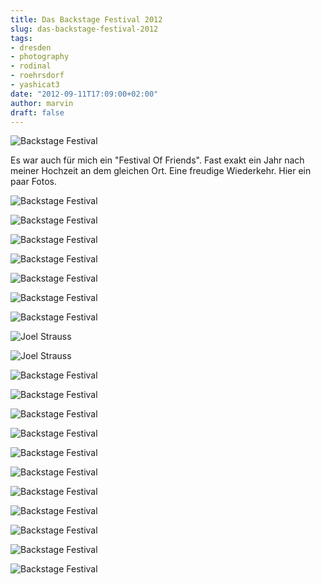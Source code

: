 ```yaml
---
title: Das Backstage Festival 2012
slug: das-backstage-festival-2012
tags:
- dresden
- photography
- rodinal
- roehrsdorf
- yashicat3
date: "2012-09-11T17:09:00+02:00"
author: marvin
draft: false
---
```

![Backstage Festival](/images/7970275210_cc09c5c318_b.jpg)

Es war auch für mich ein "Festival Of Friends". Fast exakt ein Jahr nach
meiner Hochzeit an dem gleichen Ort. Eine freudige Wiederkehr. Hier ein
paar Fotos.

![Backstage Festival](/images/7970272762_0b86446215_b.jpg)

![Backstage Festival](/images/7970273144_b23805c0c6_b.jpg)

![Backstage Festival](/images/7970273864_9ffbe7457e_b.jpg)

![Backstage Festival](/images/7970276098_8f99a990da_b.jpg)

![Backstage Festival](/images/7970277002_7825fb3c65_b.jpg)

![Backstage Festival](/images/7970278108_ce81a326a5_b.jpg)

![Backstage Festival](/images/7970279382_e0d7b32bb3_b.jpg)

![Joel Strauss](/images/7970280108_6a31270b17_b.jpg)

![Joel Strauss](/images/7970280916_4fa09a8d9a_b.jpg)

![Backstage Festival](/images/7970441578_c0d2d9c9bc_b.jpg)

![Backstage Festival](/images/7970440670_a6c23bb5fc_b.jpg)

![Backstage Festival](/images/7970439634_1f897fdab0_b.jpg)

![Backstage Festival](/images/7975853204_2e82e08a77_b.jpg)

![Backstage Festival](/images/7975852796_2dc051c85a_b.jpg)

![Backstage Festival](/images/7975852442_73f3d04ec2_b.jpg)

![Backstage Festival](/images/7975851047_cb6885010c_b.jpg)

![Backstage Festival](/images/7975851512_a0d04f3720_b.jpg)

![Backstage Festival](/images/7975851158_2b9218f0c6_b.jpg)

![Backstage Festival](/images/7975850025_dcc0f47ac9_b.jpg)

![Backstage Festival](/images/7975850718_f7b057f286_b.jpg)